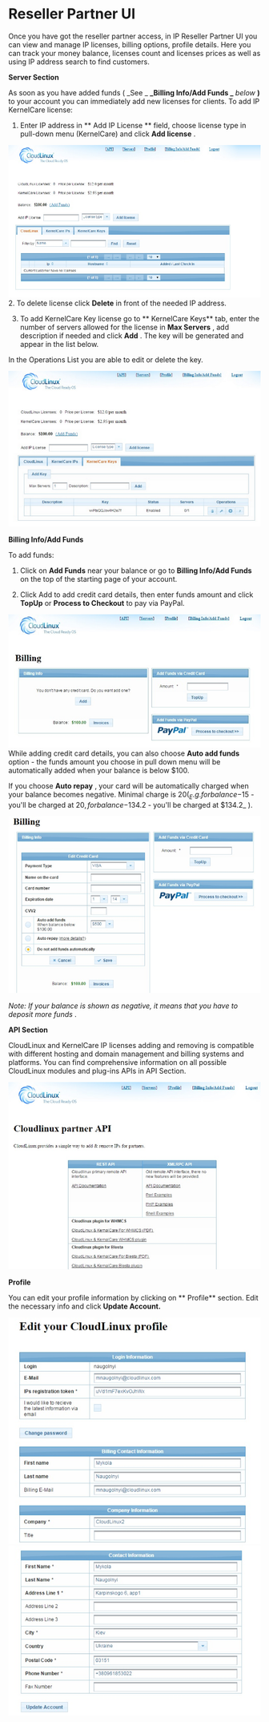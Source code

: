 # Reseller Partner UI


Once you have got the reseller partner access, in IP Reseller Partner UI you can view and manage IP licenses, billing options, profile details. Here you can track your money balance, licenses count and licenses prices as well as using IP address search to find customers.

**Server Section**

As soon as you have added funds ( _See _ **_Billing Info/Add Funds _** _below_ **)** to your account you can immediately add new licenses for clients. To add IP KernelCare license:

1. Enter IP address in ** Add IP License ** field, choose license type in pull-down menu (KernelCare) and click **Add license** .

![](/images/reseller001.jpg)
2. To delete license click **Delete** in front of the needed IP address.

3. To add KernelCare Key license go to ** KernelCare Keys** tab, enter the number of servers allowed for the license in **Max Servers** , add description if needed and click **Add** . The key will be generated and appear in the list below.

In the Operations List you are able to edit or delete the key.

![](/images/reseller007_zoom96.png)

**Billing Info/Add Funds**

To add funds:

1. Click on **Add Funds** near your balance or go to **Billing Info/Add Funds** on the top of the starting page of your account.

2. Click Add to add credit card details, then enter funds amount and click **TopUp** or **Process to Checkout** to pay via PayPal.


![](/images/reseller002.jpg)
While adding credit card details, you can also choose **Auto add funds** option - the funds amount you choose in pull down menu will be automatically added when your balance is below $100.

If you choose **Auto repay** , your card will be automatically charged when your balance becomes negative. Minimal charge is $20 ( _E.g. for balance -$15 - you'll be charged at $20, for balance -$134.2 - you'll be charged at $134.2_ ).


![](/images/reseller003.jpg)

_Note: If your balance is shown as negative, it means that you have to deposit more funds_ .

**API Section**

CloudLinux and KernelCare IP licenses adding and removing is compatible with different hosting and domain management and billing systems and platforms. You can find comprehensive information on all possible CloudLinux modules and plug-ins APIs in API Section.

![](/images/reseller004.jpg)



**Profile**

You can edit your profile information by clicking on ** Profile** section. Edit the necessary info and click **Update Account.**

![](/images/reseller5.jpg)
![](/images/reseller006.jpg)

